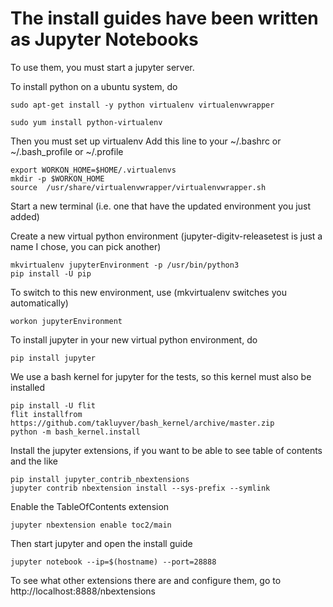 # The install guides have been written as Jupyter Notebooks

To use them, you must start a jupyter server.

To install python on a ubuntu system, do

    sudo apt-get install -y python virtualenv virtualenvwrapper
    
    sudo yum install python-virtualenv
    
Then you must set up virtualenv
Add this line to your ~/.bashrc or ~/.bash_profile or ~/.profile

    export WORKON_HOME=$HOME/.virtualenvs
    mkdir -p $WORKON_HOME
    source  /usr/share/virtualenvwrapper/virtualenvwrapper.sh

Start a new terminal (i.e. one that have the updated environment you just added)
    
Create a new virtual python environment (jupyter-digitv-releasetest is just a name I chose, you can pick another)

    mkvirtualenv jupyterEnvironment -p /usr/bin/python3
    pip install -U pip
    
To switch to this new environment, use (mkvirtualenv switches you automatically)
    
    workon jupyterEnvironment
    
To install jupyter in your new virtual python environment, do

    pip install jupyter

We use a bash kernel for jupyter for the tests, so this kernel must also be installed

    pip install -U flit
    flit installfrom https://github.com/takluyver/bash_kernel/archive/master.zip
    python -m bash_kernel.install
    
    
Install the jupyter extensions, if you want to be able to see table of contents and the like
    
    pip install jupyter_contrib_nbextensions
    jupyter contrib nbextension install --sys-prefix --symlink
    
Enable the TableOfContents extension

    jupyter nbextension enable toc2/main
    
Then start jupyter and open the install guide

    jupyter notebook --ip=$(hostname) --port=28888

To see what other extensions there are and configure them, go to http://localhost:8888/nbextensions
